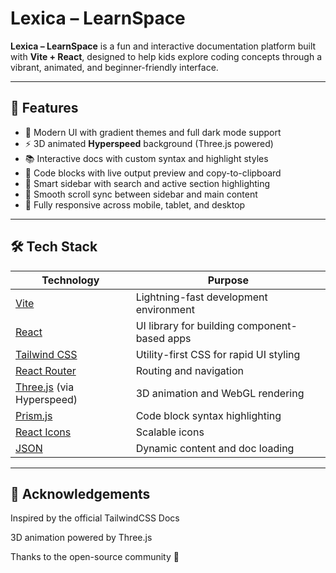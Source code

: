 # Lexica – LearnSpace

**Lexica – LearnSpace** is a fun and interactive documentation platform built with **Vite + React**, designed to help kids explore coding concepts through a vibrant, animated, and beginner-friendly interface.

---

## 🚀 Features

- 🎨 Modern UI with gradient themes and full dark mode support  
- ⚡ 3D animated **Hyperspeed** background (Three.js powered)  
- 📚 Interactive docs with custom syntax and highlight styles  
- 🔢 Code blocks with live output preview and copy-to-clipboard  
- 🧠 Smart sidebar with search and active section highlighting  
- 🔄 Smooth scroll sync between sidebar and main content  
- 📱 Fully responsive across mobile, tablet, and desktop  

---

## 🛠️ Tech Stack

| Technology            | Purpose                                           |
|-----------------------|---------------------------------------------------|
| [Vite](https://vitejs.dev/)             | Lightning-fast development environment         |
| [React](https://reactjs.org/)           | UI library for building component-based apps   |
| [Tailwind CSS](https://tailwindcss.com/) | Utility-first CSS for rapid UI styling         |
| [React Router](https://reactrouter.com/) | Routing and navigation                         |
| [Three.js](https://threejs.org/) (via Hyperspeed) | 3D animation and WebGL rendering     |
| [Prism.js](https://prismjs.com/)        | Code block syntax highlighting                 |
| [React Icons](https://react-icons.github.io/react-icons/) | Scalable icons                           |
| [JSON](https://www.json.org/json-en.html)            | Dynamic content and doc loading                |

---

## 💌 Acknowledgements
Inspired by the official TailwindCSS Docs

3D animation powered by Three.js

Thanks to the open-source community 💖
